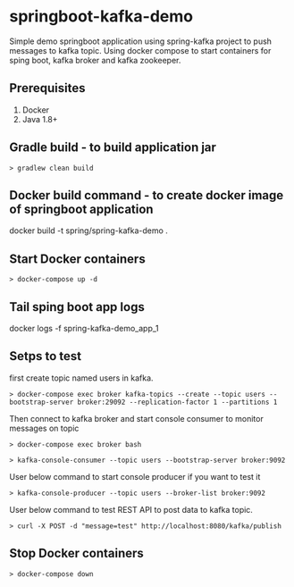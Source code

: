 # springboot-kafka-demo
Simple demo springboot application using spring-kafka project to push messages to kafka topic. Using docker compose to start containers for sping boot, kafka broker and kafka zookeeper. 

## Prerequisites
1. Docker
2. Java 1.8+

## Gradle build - to build application jar
```
> gradlew clean build

```

## Docker build command - to create docker image of springboot application
docker build -t spring/spring-kafka-demo .

## Start Docker containers
```
> docker-compose up -d
```

## Tail sping boot app logs
docker logs -f spring-kafka-demo_app_1

## Setps to test

first create topic named users in kafka.
```
> docker-compose exec broker kafka-topics --create --topic users --bootstrap-server broker:29092 --replication-factor 1 --partitions 1
```
Then connect to kafka broker and start console consumer to monitor messages on topic

```
> docker-compose exec broker bash

> kafka-console-consumer --topic users --bootstrap-server broker:9092 
```
User below command to start console producer if you want to test it
```
> kafka-console-producer --topic users --broker-list broker:9092
```
User below command to test REST API to post data to kafka topic.
```
> curl -X POST -d "message=test" http://localhost:8080/kafka/publish
```

## Stop Docker containers
```
> docker-compose down
```